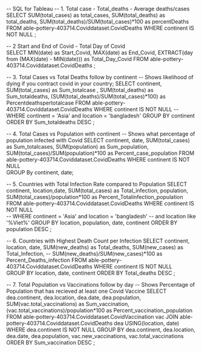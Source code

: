 -- SQL for Tableau 
--  1. Total case - Total_deaths - Average deaths/cases
SELECT 
  SUM(total_cases) as total_cases,
  SUM(total_deaths) as total_deaths,
  SUM(total_deaths)/SUM(total_cases)*100 as percentDeaths
FROM able-pottery-403714.Coviddataset.CovidDeaths 
WHERE continent IS NOT NULL ;

-- 2 Start and End of Covid - Total Day of Covid   
SELECT MIN(date) as Start_Covid, MAX(date) as End_Covid, 
    EXTRACT(day from (MAX(date) - MIN(date)))  as Total_Day_Covid
FROM able-pottery-403714.Coviddataset.CovidDeaths ;

-- 3. Total Cases vs Total Deaths follow by continent
-- Shows likelihood of dying if you contract covid in your country;
SELECT 
	continent, SUM(total_cases) as Sum_totalcase , SUM(total_deaths) as Sum_totaldeaths, 
  (SUM(total_deaths)/SUM(total_cases)*100) as Percentdeathspertotalcase
FROM able-pottery-403714.Coviddataset.CovidDeaths
WHERE continent IS NOT NULL
-- WHERE continent = 'Asia' and location = 'bangladesh'
GROUP BY continent
ORDER BY Sum_totaldeaths DESC ;


-- 4. Total Cases vs Population with continent
-- Shows what percentage of population infected with Covid
  SELECT 
	continent, date,  SUM(total_cases) as Sum_totalcases, SUM(population) as Sum_population,
  SUM(total_cases)/SUM(population)*100 as Percent_case_population
FROM able-pottery-403714.Coviddataset.CovidDeaths
WHERE continent IS NOT NULL  
GROUP By continent, date;


-- 5. Countries with Total Infection Rate compared to Population
SELECT 
	continent, location,date, SUM(total_cases) as Total_infection, population, 
  SUM(total_cases)/population*100 as Percent_Totalinfection_population
FROM able-pottery-403714.Coviddataset.CovidDeaths
WHERE continent IS NOT NULL  
-- WHERE continent = 'Asia' and location = 'bangladesh'
-- and location like '%Viet%'
GROUP BY location, population, date, continent
ORDER BY population DESC ;


-- 6. Countries with Highest Death Count per Infection
SELECT 
continent, location, date, SUM(new_deaths) as Total_deaths, 
  SUM(new_cases) as Total_Infection,
  -- SUM(new_deaths)/SUM(new_cases)*100 as Percent_Deaths_infection
FROM able-pottery-403714.Coviddataset.CovidDeaths
WHERE continent IS NOT NULL  
GROUP BY location, date, continent
ORDER BY Total_deaths DESC ;


-- 7. Total Population vs Vaccinations follow by day
-- Shows Percentage of Population that has recieved at least one Covid Vaccine
SELECT dea.continent, dea.location, dea.date, 
  dea.population, SUM(vac.total_vaccinations) as Sum_vaccination,
  (vac.total_vaccinations)/population*100 as Percent_vaccination_population
FROM able-pottery-403714.Coviddataset.CovidVaccination vac
JOIN able-pottery-403714.Coviddataset.CovidDeaths  dea
USING(location, date)
WHERE dea.continent IS NOT NULL
GROUP BY dea.continent, dea.location, dea.date, dea.population, vac.new_vaccinations, vac.total_vaccinations
ORDER BY Sum_vaccination DESC ;

